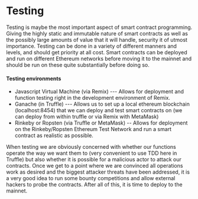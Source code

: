 # Testing

Testing is maybe the most important aspect of smart contract programming. Giving the highly static and immutable nature of smart contracts as well as the possibly large amounts of value that it will handle, security it of utmost importance. Testing can be done in a variety of different manners and levels, and should get priority at all cost. Smart contracts can be deployed and run on different Ethereum networks before moving it to the mainnet and should be run on these quite substantially before doing so.

#### Testing environments
- Javascript Virtual Machine (via Remix) --- Allows for deployment and function testing right in the development environment of Remix.
- Ganache (in Truffle) --- Allows us to set up a local ethereum blockchain (localhost:8454) that we can deploy and test smart contracts on (we can deploy from within truffle or via Remix with MetaMask)
- Rinkeby or Ropsten (via Truffle or MetaMask) -- Allows for deployment on the Rinkeby/Ropsten Ethereum Test Network and run a smart contract as realistic as possible.

When testing we are obviously concerned with whether our functions operate the way we want them to (very convenient to use TDD here in Truffle) but also whether it is possible for a malicious actor to attack our contracts. Once we get to a point where we are convinced all operations work as desired and the biggest attacker threats have been addressed, it is a very good idea to run some bounty competitions and allow external hackers to probe the contracts. After all of this, it is time to deploy to the mainnet.